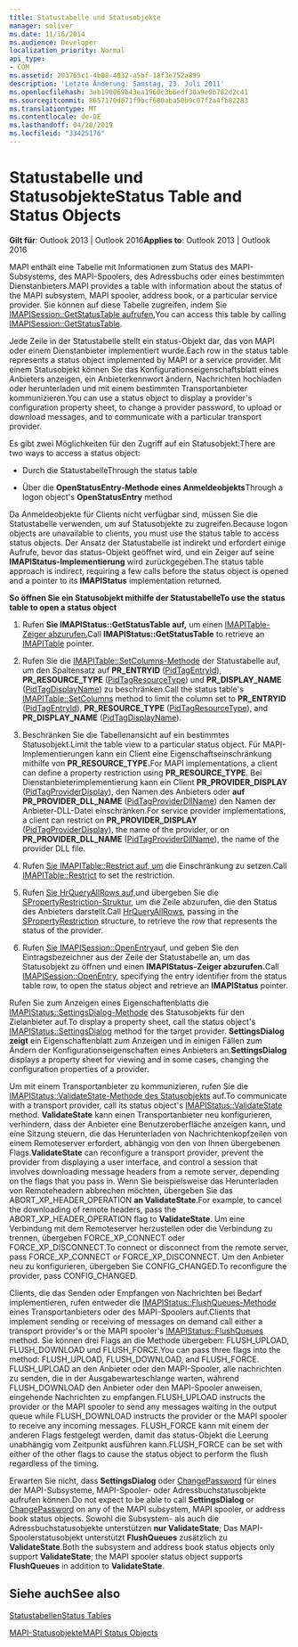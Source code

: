 ```yaml
---
title: Statustabelle und Statusobjekte
manager: soliver
ms.date: 11/16/2014
ms.audience: Developer
localization_priority: Normal
api_type:
- COM
ms.assetid: 203765c1-4b08-4032-a5bf-18f3e752a899
description: 'Letzte Änderung: Samstag, 23. Juli 2011'
ms.openlocfilehash: 3eb190069b43ea1960c3b6edf30a9e0b782d2c41
ms.sourcegitcommit: 8657170d071f9bcf680aba50b9c07f2a4fb82283
ms.translationtype: MT
ms.contentlocale: de-DE
ms.lasthandoff: 04/28/2019
ms.locfileid: "33425176"
---
```

# <a name="status-table-and-status-objects"></a><span data-ttu-id="1256a-103">Statustabelle und Statusobjekte</span><span class="sxs-lookup"><span data-stu-id="1256a-103">Status Table and Status Objects</span></span>

  
  
<span data-ttu-id="1256a-104">**Gilt für**: Outlook 2013 | Outlook 2016</span><span class="sxs-lookup"><span data-stu-id="1256a-104">**Applies to**: Outlook 2013 | Outlook 2016</span></span> 
  
<span data-ttu-id="1256a-105">MAPI enthält eine Tabelle mit Informationen zum Status des MAPI-Subsystems, des MAPI-Spoolers, des Adressbuchs oder eines bestimmten Dienstanbieters.</span><span class="sxs-lookup"><span data-stu-id="1256a-105">MAPI provides a table with information about the status of the MAPI subsystem, MAPI spooler, address book, or a particular service provider.</span></span> <span data-ttu-id="1256a-106">Sie können auf diese Tabelle zugreifen, indem Sie [IMAPISession::GetStatusTable aufrufen.](imapisession-getstatustable.md)</span><span class="sxs-lookup"><span data-stu-id="1256a-106">You can access this table by calling [IMAPISession::GetStatusTable](imapisession-getstatustable.md).</span></span>
  
<span data-ttu-id="1256a-107">Jede Zeile in der Statustabelle stellt ein status-Objekt dar, das von MAPI oder einem Dienstanbieter implementiert wurde.</span><span class="sxs-lookup"><span data-stu-id="1256a-107">Each row in the status table represents a status object implemented by MAPI or a service provider.</span></span> <span data-ttu-id="1256a-108">Mit einem Statusobjekt können Sie das Konfigurationseigenschaftsblatt eines Anbieters anzeigen, ein Anbieterkennwort ändern, Nachrichten hochladen oder herunterladen und mit einem bestimmten Transportanbieter kommunizieren.</span><span class="sxs-lookup"><span data-stu-id="1256a-108">You can use a status object to display a provider's configuration property sheet, to change a provider password, to upload or download messages, and to communicate with a particular transport provider.</span></span> 
  
<span data-ttu-id="1256a-109">Es gibt zwei Möglichkeiten für den Zugriff auf ein Statusobjekt:</span><span class="sxs-lookup"><span data-stu-id="1256a-109">There are two ways to access a status object:</span></span>
  
- <span data-ttu-id="1256a-110">Durch die Statustabelle</span><span class="sxs-lookup"><span data-stu-id="1256a-110">Through the status table</span></span>
    
- <span data-ttu-id="1256a-111">Über die **OpenStatusEntry-Methode eines Anmeldeobjekts**</span><span class="sxs-lookup"><span data-stu-id="1256a-111">Through a logon object's **OpenStatusEntry** method</span></span> 
    
<span data-ttu-id="1256a-112">Da Anmeldeobjekte für Clients nicht verfügbar sind, müssen Sie die Statustabelle verwenden, um auf Statusobjekte zu zugreifen.</span><span class="sxs-lookup"><span data-stu-id="1256a-112">Because logon objects are unavailable to clients, you must use the status table to access status objects.</span></span> <span data-ttu-id="1256a-113">Der Ansatz der Statustabelle ist indirekt und erfordert einige Aufrufe, bevor das status-Objekt geöffnet wird, und ein Zeiger auf seine **IMAPIStatus-Implementierung** wird zurückgegeben.</span><span class="sxs-lookup"><span data-stu-id="1256a-113">The status table approach is indirect, requiring a few calls before the status object is opened and a pointer to its **IMAPIStatus** implementation returned.</span></span> 
  
 <span data-ttu-id="1256a-114">**So öffnen Sie ein Statusobjekt mithilfe der Statustabelle**</span><span class="sxs-lookup"><span data-stu-id="1256a-114">**To use the status table to open a status object**</span></span>
  
1. <span data-ttu-id="1256a-115">Rufen **Sie IMAPIStatus::GetStatusTable auf,** um einen [IMAPITable-Zeiger abzurufen.](imapitableiunknown.md)</span><span class="sxs-lookup"><span data-stu-id="1256a-115">Call **IMAPIStatus::GetStatusTable** to retrieve an [IMAPITable](imapitableiunknown.md) pointer.</span></span> 
    
2. <span data-ttu-id="1256a-116">Rufen Sie die [IMAPITable::SetColumns-Methode](imapitable-setcolumns.md) der Statustabelle auf, um den Spaltensatz auf **PR_ENTRYID** ([PidTagEntryId](pidtagentryid-canonical-property.md)), **PR_RESOURCE_TYPE** ([PidTagResourceType](pidtagresourcetype-canonical-property.md)) und **PR_DISPLAY_NAME** ([PidTagDisplayName](pidtagdisplayname-canonical-property.md)) zu beschränken.</span><span class="sxs-lookup"><span data-stu-id="1256a-116">Call the status table's [IMAPITable::SetColumns](imapitable-setcolumns.md) method to limit the column set to **PR_ENTRYID** ([PidTagEntryId](pidtagentryid-canonical-property.md)), **PR_RESOURCE_TYPE** ([PidTagResourceType](pidtagresourcetype-canonical-property.md)), and **PR_DISPLAY_NAME** ([PidTagDisplayName](pidtagdisplayname-canonical-property.md)).</span></span>
    
3. <span data-ttu-id="1256a-117">Beschränken Sie die Tabellenansicht auf ein bestimmtes Statusobjekt.</span><span class="sxs-lookup"><span data-stu-id="1256a-117">Limit the table view to a particular status object.</span></span> <span data-ttu-id="1256a-118">Für MAPI-Implementierungen kann ein Client eine Eigenschaftseinschränkung mithilfe von **PR_RESOURCE_TYPE.**</span><span class="sxs-lookup"><span data-stu-id="1256a-118">For MAPI implementations, a client can define a property restriction using **PR_RESOURCE_TYPE**.</span></span> <span data-ttu-id="1256a-119">Bei Dienstanbieterimplementierung kann ein Client **PR_PROVIDER_DISPLAY** ([PidTagProviderDisplay](pidtagproviderdisplay-canonical-property.md)), den Namen des Anbieters oder **auf PR_PROVIDER_DLL_NAME** ([PidTagProviderDllName](pidtagproviderdllname-canonical-property.md)) den Namen der Anbieter-DLL-Datei einschränken.</span><span class="sxs-lookup"><span data-stu-id="1256a-119">For service provider implementations, a client can restrict on **PR_PROVIDER_DISPLAY** ([PidTagProviderDisplay](pidtagproviderdisplay-canonical-property.md)), the name of the provider, or on **PR_PROVIDER_DLL_NAME** ([PidTagProviderDllName](pidtagproviderdllname-canonical-property.md)), the name of the provider DLL file.</span></span>
    
4. <span data-ttu-id="1256a-120">Rufen [Sie IMAPITable::Restrict auf, um](imapitable-restrict.md) die Einschränkung zu setzen.</span><span class="sxs-lookup"><span data-stu-id="1256a-120">Call [IMAPITable::Restrict](imapitable-restrict.md) to set the restriction.</span></span> 
    
5. <span data-ttu-id="1256a-121">Rufen [Sie HrQueryAllRows auf,](hrqueryallrows.md)und übergeben Sie die [SPropertyRestriction-Struktur,](spropertyrestriction.md) um die Zeile abzurufen, die den Status des Anbieters darstellt.</span><span class="sxs-lookup"><span data-stu-id="1256a-121">Call [HrQueryAllRows](hrqueryallrows.md), passing in the [SPropertyRestriction](spropertyrestriction.md) structure, to retrieve the row that represents the status of the provider.</span></span> 
    
6. <span data-ttu-id="1256a-122">Rufen [Sie IMAPISession::OpenEntry](imapisession-openentry.md)auf, und geben Sie den Eintragsbezeichner aus der Zeile der Statustabelle an, um das Statusobjekt zu öffnen und einen **IMAPIStatus-Zeiger abzurufen.**</span><span class="sxs-lookup"><span data-stu-id="1256a-122">Call [IMAPISession::OpenEntry](imapisession-openentry.md), specifying the entry identifier from the status table row, to open the status object and retrieve an **IMAPIStatus** pointer.</span></span> 
    
<span data-ttu-id="1256a-123">Rufen Sie zum Anzeigen eines Eigenschaftenblatts die [IMAPIStatus::SettingsDialog-Methode](imapistatus-settingsdialog.md) des Statusobjekts für den Zielanbieter auf.</span><span class="sxs-lookup"><span data-stu-id="1256a-123">To display a property sheet, call the status object's [IMAPIStatus::SettingsDialog](imapistatus-settingsdialog.md) method for the target provider.</span></span> <span data-ttu-id="1256a-124">**SettingsDialog zeigt** ein Eigenschaftenblatt zum Anzeigen und in einigen Fällen zum Ändern der Konfigurationseigenschaften eines Anbieters an.</span><span class="sxs-lookup"><span data-stu-id="1256a-124">**SettingsDialog** displays a property sheet for viewing and in some cases, changing the configuration properties of a provider.</span></span> 
  
<span data-ttu-id="1256a-125">Um mit einem Transportanbieter zu kommunizieren, rufen Sie die [IMAPIStatus::ValidateState-Methode des Statusobjekts](imapistatus-validatestate.md) auf.</span><span class="sxs-lookup"><span data-stu-id="1256a-125">To communicate with a transport provider, call its status object's [IMAPIStatus::ValidateState](imapistatus-validatestate.md) method.</span></span> <span data-ttu-id="1256a-126">**ValidateState** kann einen Transportanbieter neu konfigurieren, verhindern, dass der Anbieter eine Benutzeroberfläche anzeigen kann, und eine Sitzung steuern, die das Herunterladen von Nachrichtenkopfzeilen von einem Remoteserver erfordert, abhängig von den von Ihnen übergebenen Flags.</span><span class="sxs-lookup"><span data-stu-id="1256a-126">**ValidateState** can reconfigure a transport provider, prevent the provider from displaying a user interface, and control a session that involves downloading message headers from a remote server, depending on the flags that you pass in.</span></span> <span data-ttu-id="1256a-127">Wenn Sie beispielsweise das Herunterladen von Remoteheadern abbrechen möchten, übergeben Sie das ABORT_XP_HEADER_OPERATION **an ValidateState**.</span><span class="sxs-lookup"><span data-stu-id="1256a-127">For example, to cancel the downloading of remote headers, pass the ABORT_XP_HEADER_OPERATION flag to **ValidateState**.</span></span> <span data-ttu-id="1256a-128">Um eine Verbindung mit dem Remoteserver herzustellen oder die Verbindung zu trennen, übergeben FORCE_XP_CONNECT oder FORCE_XP_DISCONNECT.</span><span class="sxs-lookup"><span data-stu-id="1256a-128">To connect or disconnect from the remote server, pass FORCE_XP_CONNECT or FORCE_XP_DISCONNECT.</span></span> <span data-ttu-id="1256a-129">Um den Anbieter neu zu konfigurieren, übergeben Sie CONFIG_CHANGED.</span><span class="sxs-lookup"><span data-stu-id="1256a-129">To reconfigure the provider, pass CONFIG_CHANGED.</span></span> 
  
<span data-ttu-id="1256a-130">Clients, die das Senden oder Empfangen von Nachrichten bei Bedarf implementieren, rufen entweder die [IMAPIStatus::FlushQueues-Methode](imapistatus-flushqueues.md) eines Transportanbieters oder des MAPI-Spoolers auf.</span><span class="sxs-lookup"><span data-stu-id="1256a-130">Clients that implement sending or receiving of messages on demand call either a transport provider's or the MAPI spooler's [IMAPIStatus::FlushQueues](imapistatus-flushqueues.md) method.</span></span> <span data-ttu-id="1256a-131">Sie können drei Flags an die Methode übergeben: FLUSH_UPLOAD, FLUSH_DOWNLOAD und FLUSH_FORCE.</span><span class="sxs-lookup"><span data-stu-id="1256a-131">You can pass three flags into the method: FLUSH_UPLOAD, FLUSH_DOWNLOAD, and FLUSH_FORCE.</span></span> <span data-ttu-id="1256a-132">FLUSH_UPLOAD an den Anbieter oder den MAPI-Spooler, alle nachrichten zu senden, die in der Ausgabewarteschlange warten, während FLUSH_DOWNLOAD den Anbieter oder den MAPI-Spooler anweisen, eingehende Nachrichten zu empfangen.</span><span class="sxs-lookup"><span data-stu-id="1256a-132">FLUSH_UPLOAD instructs the provider or the MAPI spooler to send any messages waiting in the output queue while FLUSH_DOWNLOAD instructs the provider or the MAPI spooler to receive any incoming messages.</span></span> <span data-ttu-id="1256a-133">FLUSH_FORCE kann mit einem der anderen Flags festgelegt werden, damit das status-Objekt die Leerung unabhängig vom Zeitpunkt ausführen kann.</span><span class="sxs-lookup"><span data-stu-id="1256a-133">FLUSH_FORCE can be set with either of the other flags to cause the status object to perform the flush regardless of the timing.</span></span> 
  
<span data-ttu-id="1256a-134">Erwarten Sie nicht, dass **SettingsDialog** oder [ChangePassword](imapistatus-changepassword.md) für eines der MAPI-Subsysteme, MAPI-Spooler- oder Adressbuchstatusobjekte aufrufen können.</span><span class="sxs-lookup"><span data-stu-id="1256a-134">Do not expect to be able to call **SettingsDialog** or [ChangePassword](imapistatus-changepassword.md) on any of the MAPI subsystem, MAPI spooler, or address book status objects.</span></span> <span data-ttu-id="1256a-135">Sowohl die Subsystem- als auch die Adressbuchstatusobjekte unterstützen **nur ValidateState**; Das MAPI-Spoolerstatusobjekt unterstützt **FlushQueues** zusätzlich zu **ValidateState**.</span><span class="sxs-lookup"><span data-stu-id="1256a-135">Both the subsystem and address book status objects only support **ValidateState**; the MAPI spooler status object supports **FlushQueues** in addition to **ValidateState**.</span></span>
  
## <a name="see-also"></a><span data-ttu-id="1256a-136">Siehe auch</span><span class="sxs-lookup"><span data-stu-id="1256a-136">See also</span></span>



[<span data-ttu-id="1256a-137">Statustabellen</span><span class="sxs-lookup"><span data-stu-id="1256a-137">Status Tables</span></span>](status-tables.md)
  
[<span data-ttu-id="1256a-138">MAPI-Statusobjekte</span><span class="sxs-lookup"><span data-stu-id="1256a-138">MAPI Status Objects</span></span>](mapi-status-objects.md)

